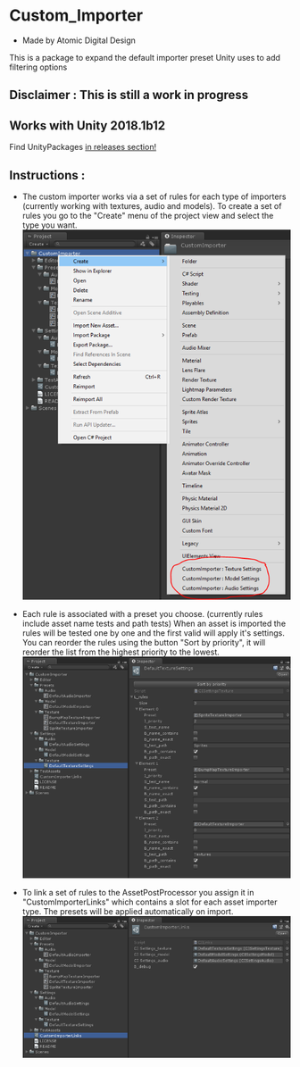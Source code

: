 # Custom_Importer
- Made by Atomic Digital Design

This is a package to expand the default importer preset Unity uses to add filtering options

## Disclaimer : This is still a work in progress
## Works with Unity 2018.1b12

Find UnityPackages [in releases section!](https://github.com/AtomicSoom/Custom_Importer/releases)


## Instructions :

* The custom importer works via a set of rules for each type of importers
	(currently working with textures, audio and models).
	To create a set of rules you go to the "Create" menu of the project view
	and select the type you want.
	![Creation](Images/create.png)


* Each rule is associated with a preset you choose.
	(currently rules include asset name tests and path tests)
	When an asset is imported the rules will be tested one by one
	and the first valid will apply it's settings.
	You can reorder the rules using the button "Sort by priority",
	it will reorder the list from the highest priority to the lowest.
	![Creation](Images/rules.png)


* To link a set of rules to the AssetPostProcessor you assign it in "CustomImporterLinks"
	which contains a slot for each asset importer type.
	The presets will be applied automatically on import.
	![Creation](Images/links.png)
